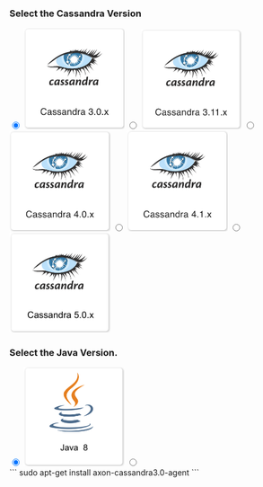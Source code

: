 ### Select the Cassandra Version
<label>
  <input type="radio" id="Cassandra30" name="casFamily" onChange="updateCas()" checked=true />
  <img src="/get_started/cas_3.png" class="skip-lightbox" width="180px">
</label>
<label>
  <input type="radio" id="Cassandra311" name="casFamily" onChange="updateCas()" />
  <img src="/get_started/cas_3_11.png" class="skip-lightbox" width="180px">
</label>
<label>
  <input type="radio" id="Cassandra40" name="casFamily" onChange="updateCas()" />
  <img src="/get_started/cas_4.png" class="skip-lightbox" width="180px">
</label>
<label>
  <input type="radio" id="Cassandra41" name="casFamily" onChange="updateCas()" />
  <img src="/get_started/cas_4_1.png" class="skip-lightbox" width="180px">
</label>
<label>
  <input type="radio" id="Cassandra50" name="casFamily" onChange="updateCas()" />
  <img src="/get_started/cas_5_0.png" class="skip-lightbox" width="180px">
</label>

### Select the Java Version. 
<label>
  <input type="radio" id="Java8" name="javaFamily" onChange="updateJava()" checked=true />
  <img id="Java8img" src="/get_started/Java_8.png" class="skip-lightbox" width="180px">
</label>
<label>
  <input type="radio" id="Java11" name="javaFamily" onChange="updateJava()" />
  <img id="Java11img" src="/get_started/Java_11.png" class="skip-lightbox" width="180px" style="display:none">
</label>

<!-- Debian -->
<div id="DebianCassandra30Java8Div" class="cas">
  ```
  sudo apt-get install axon-cassandra3.0-agent
  ```
</div>
<div id="DebianCassandra311Java8Div" class="cas" style="display:none">
  ```
  sudo apt-get install axon-cassandra3.11-agent
  ```
</div>
<div id="DebianCassandra40Java8Div" class="cas" style="display:none">
  ```
  sudo apt-get install axon-cassandra4.0-agent-jdk8
  ```
</div>
<div id="DebianCassandra40Java11Div" class="cas" style="display:none">
  ```
  sudo apt-get install axon-cassandra4.0-agent
  ```
</div>
<div id="DebianCassandra41Java8Div" class="cas" style="display:none">
  ```
  sudo apt-get install axon-cassandra4.1-agent-jdk8
  ```
</div>
<div id="DebianCassandra41Java11Div" class="cas" style="display:none">
  ```
  sudo apt-get install axon-cassandra4.1-agent
  ```
</div>
<div id="DebianCassandra50Java11Div" class="cas" style="display:none">
  ```
  sudo apt-get install axon-cassandra5.0-agent-jdk11
  ```
</div>
<!-- RedHat -->
<div id="RedHatCassandra30Java8Div" class="cas" style="display:none">
  ```
  sudo yum install axon-cassandra3.0-agent
  ```
</div>
<div id="RedHatCassandra311Java8Div" class="cas" style="display:none">
  ```
  sudo yum install axon-cassandra3.11-agent
  ```
</div>
<div id="RedHatCassandra40Java8Div" class="cas" style="display:none">
  ```
  sudo yum install axon-cassandra4.0-agent-jdk8
  ```
</div>
<div id="RedHatCassandra40Java11Div" class="cas" style="display:none">
  ```
  sudo yum install axon-cassandra4.0-agent
  ```
</div>
<div id="RedHatCassandra41Java8Div" class="cas" style="display:none">
  ```
  sudo yum install axon-cassandra4.1-agent-jdk8
  ```
</div>
<div id="RedHatCassandra41Java11Div" class="cas" style="display:none">
  ```
  sudo yum install axon-cassandra4.1-agent
  ```
</div>
<div id="RedHatCassandra50Java11Div" class="cas" style="display:none">
  ```
  sudo yum install axon-cassandra5.0-agent-jdk11
  ```
</div>
